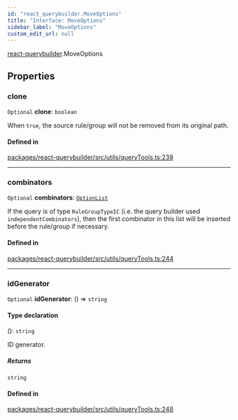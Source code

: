 ```yaml
---
id: "react_querybuilder.MoveOptions"
title: "Interface: MoveOptions"
sidebar_label: "MoveOptions"
custom_edit_url: null
---
```


[react-querybuilder](../modules/react_querybuilder.md).MoveOptions

## Properties

### clone

 `Optional` **clone**: `boolean`

When `true`, the source rule/group will not be removed from its original path.

#### Defined in

[packages/react-querybuilder/src/utils/queryTools.ts:238](https://github.com/react-querybuilder/react-querybuilder/blob/55590db8/packages/react-querybuilder/src/utils/queryTools.ts#L238)

___

### combinators

 `Optional` **combinators**: [`OptionList`](../modules/react_querybuilder.md#optionlist)

If the query is of type `RuleGroupTypeIC` (i.e. the query builder used
`independentCombinators`), then the first combinator in this list will be
inserted before the rule/group if necessary.

#### Defined in

[packages/react-querybuilder/src/utils/queryTools.ts:244](https://github.com/react-querybuilder/react-querybuilder/blob/55590db8/packages/react-querybuilder/src/utils/queryTools.ts#L244)

___

### idGenerator

 `Optional` **idGenerator**: () => `string`

#### Type declaration

(): `string`

ID generator.

##### Returns

`string`

#### Defined in

[packages/react-querybuilder/src/utils/queryTools.ts:248](https://github.com/react-querybuilder/react-querybuilder/blob/55590db8/packages/react-querybuilder/src/utils/queryTools.ts#L248)

